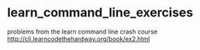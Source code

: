 learn_command_line_exercises
============================

problems from the learn command line crash course http://cli.learncodethehardway.org/book/ex2.html
